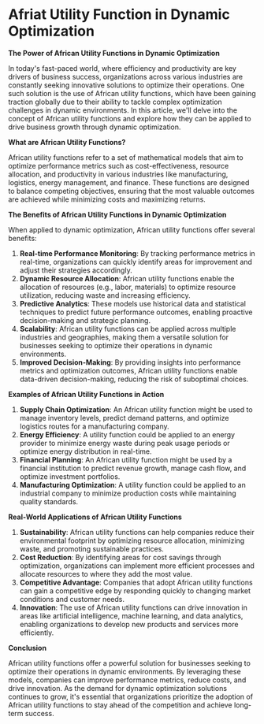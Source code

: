 # Afriat Utility Function in Dynamic Optimization

**The Power of African Utility Functions in Dynamic Optimization**

In today's fast-paced world, where efficiency and productivity are key drivers of business success, organizations across various industries are constantly seeking innovative solutions to optimize their operations. One such solution is the use of African utility functions, which have been gaining traction globally due to their ability to tackle complex optimization challenges in dynamic environments. In this article, we'll delve into the concept of African utility functions and explore how they can be applied to drive business growth through dynamic optimization.

**What are African Utility Functions?**

African utility functions refer to a set of mathematical models that aim to optimize performance metrics such as cost-effectiveness, resource allocation, and productivity in various industries like manufacturing, logistics, energy management, and finance. These functions are designed to balance competing objectives, ensuring that the most valuable outcomes are achieved while minimizing costs and maximizing returns.

**The Benefits of African Utility Functions in Dynamic Optimization**

When applied to dynamic optimization, African utility functions offer several benefits:

1. **Real-time Performance Monitoring**: By tracking performance metrics in real-time, organizations can quickly identify areas for improvement and adjust their strategies accordingly.
2. **Dynamic Resource Allocation**: African utility functions enable the allocation of resources (e.g., labor, materials) to optimize resource utilization, reducing waste and increasing efficiency.
3. **Predictive Analytics**: These models use historical data and statistical techniques to predict future performance outcomes, enabling proactive decision-making and strategic planning.
4. **Scalability**: African utility functions can be applied across multiple industries and geographies, making them a versatile solution for businesses seeking to optimize their operations in dynamic environments.
5. **Improved Decision-Making**: By providing insights into performance metrics and optimization outcomes, African utility functions enable data-driven decision-making, reducing the risk of suboptimal choices.

**Examples of African Utility Functions in Action**

1. **Supply Chain Optimization**: An African utility function might be used to manage inventory levels, predict demand patterns, and optimize logistics routes for a manufacturing company.
2. **Energy Efficiency**: A utility function could be applied to an energy provider to minimize energy waste during peak usage periods or optimize energy distribution in real-time.
3. **Financial Planning**: An African utility function might be used by a financial institution to predict revenue growth, manage cash flow, and optimize investment portfolios.
4. **Manufacturing Optimization**: A utility function could be applied to an industrial company to minimize production costs while maintaining quality standards.

**Real-World Applications of African Utility Functions**

1. **Sustainability**: African utility functions can help companies reduce their environmental footprint by optimizing resource allocation, minimizing waste, and promoting sustainable practices.
2. **Cost Reduction**: By identifying areas for cost savings through optimization, organizations can implement more efficient processes and allocate resources to where they add the most value.
3. **Competitive Advantage**: Companies that adopt African utility functions can gain a competitive edge by responding quickly to changing market conditions and customer needs.
4. **Innovation**: The use of African utility functions can drive innovation in areas like artificial intelligence, machine learning, and data analytics, enabling organizations to develop new products and services more efficiently.

**Conclusion**

African utility functions offer a powerful solution for businesses seeking to optimize their operations in dynamic environments. By leveraging these models, companies can improve performance metrics, reduce costs, and drive innovation. As the demand for dynamic optimization solutions continues to grow, it's essential that organizations prioritize the adoption of African utility functions to stay ahead of the competition and achieve long-term success.
